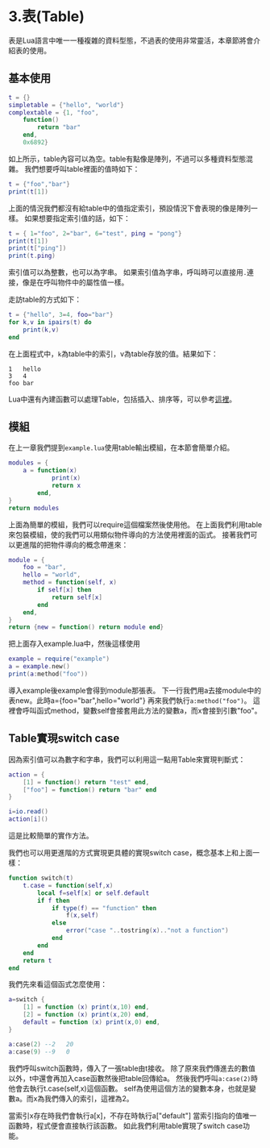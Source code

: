 # 3.表(Table)
表是Lua語言中唯一一種複雜的資料型態，不過表的使用非常靈活，本章節將會介紹表的使用。

## 基本使用
```lua
t = {}
simpletable = {"hello", "world"}
complextable = {1, "foo",
    function()
        return "bar"
    end,
    0x6892}
```

如上所示，table內容可以為空。table有點像是陣列，不過可以多種資料型態混雜。
我們想要呼叫table裡面的值時如下：
```lua
t = {"foo","bar"}
print(t[1])
```

上面的情況我們都沒有給table中的值指定索引，預設情況下會表現的像是陣列一樣。
如果想要指定索引值的話，如下：
```lua
t = { 1="foo", 2="bar", 6="test", ping = "pong"}
print(t[1])
print(t["ping"])
print(t.ping)
```
索引值可以為整數，也可以為字串。
如果索引值為字串，呼叫時可以直接用`.`連接，像是在呼叫物件中的屬性值一樣。

走訪table的方式如下：
```lua
t = {"hello", 3=4, foo="bar"}
for k,v in ipairs(t) do
    print(k,v)
end
```
在上面程式中，`k`為table中的索引，v為table存放的值。結果如下：
```
1   hello
3   4
foo bar
```

Lua中還有內建函數可以處理Table，包括插入、排序等，可以參考[這裡](https://www.tutorialspoint.com/lua/lua_tables.htm)。

## 模組
在上一章我們提到`example.lua`使用table輸出模組，在本節會簡單介紹。
```lua
modules = {
    a = function(x)
            print(x)
            return x
        end,
}
return modules
```
上面為簡單的模組，我們可以require這個檔案然後使用他。
在上面我們利用table來包裝模組，使的我們可以用類似物件導向的方法使用裡面的函式。
接著我們可以更進階的把物件導向的概念帶進來：
```lua
module = {
    foo = "bar",
    hello = "world",
    method = function(self, x)
        if self[x] then
            return self[x]
        end
    end,
}
return {new = function() return module end}
```
把上面存入example.lua中，然後這樣使用
```lua
example = require("example")
a = example.new()
print(a:method("foo"))
```
導入example後example會得到module那張表。
下一行我們用a去接module中的表new。此時a={foo="bar",hello="world"}
再來我們執行`a:method("foo")`。
這裡會呼叫函式method，變數self會接套用此方法的變數a，而x會接到引數"foo"。

## Table實現switch case
因為索引值可以為數字和字串，我們可以利用這一點用Table來實現判斷式：
```lua
action = {
    [1] = function() return "test" end,
    ["foo"] = function() return "bar" end
}

i=io.read()
action[i]()
```
這是比較簡單的實作方法。

我們也可以用更進階的方式實現更具體的實現switch case，概念基本上和上面一樣：
```lua
function switch(t)
    t.case = function(self,x)
        local f=self[x] or self.default
        if f then
            if type(f) == "function" then
                f(x,self)
            else
                error("case "..tostring(x).."not a function")
            end
        end
    end
    return t
end
```

我們先來看這個函式怎麼使用：
```lua
a=switch {
    [1] = function (x) print(x,10) end,
    [2] = function (x) print(x,20) end,
    default = function (x) print(x,0) end,
}

a:case(2) --2   20
a:case(9) --9   0
```

我們呼叫switch函數時，傳入了一張table由t接收。
除了原來我們傳進去的數值以外，t中還會再加入case函數然後把table回傳給a。
然後我們呼叫`a:case(2)`時他會去執行t.case(self,x)這個函數。
self為使用這個方法的變數本身，也就是變數a。而x為我們傳入的索引，這裡為2。

當索引x存在時我們會執行a[x]，不存在時執行a["default"]
當索引指向的值唯一函數時，程式便會直接執行該函數。
如此我們利用table實現了switch case功能。
